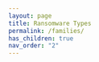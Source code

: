 ```yaml
---
layout: page
title: Ransomware Types
permalink: /families/
has_children: true
nav_order: "2"
---
```


